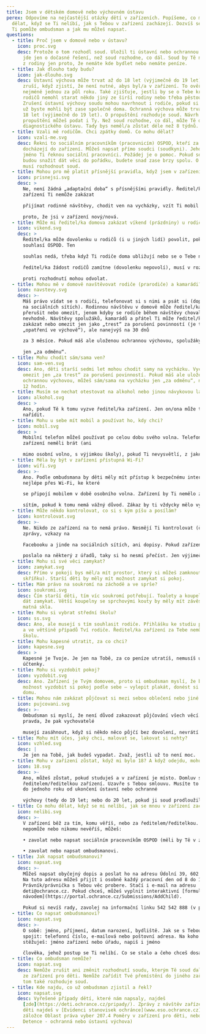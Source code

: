 ```yaml
---
title: Jsem v dětském domově nebo výchovném ústavu
perex: Odpovíme na nejčastější otázky dětí v zařízeních. Popíšeme, co můžeš
  dělat, když se Ti nelíbí, jak s Tebou v zařízení zacházejí. Dozvíš se, s čím
  Ti pomůže ombudsman a jak mu můžeš napsat.
questions:
  - title: Proč jsem v domově nebo v ústavu?
    icon: proc.svg
    desc: Protože o tom rozhodl soud. Uložil ti ústavní nebo ochrannou výchovu nebo
      jde jen o dočasné řešení, než soud rozhodne, co dál. Soud by Tě neměl vzít
      z rodiny jen proto, že nemáte kde bydlet nebo nemáte peníze.
  - title: Jak dlouho tady budu?
    icon: jak-dlouho.svg
    desc: Ústavní výchova může trvat až do 18 let (výjimečně do 19 let). Soud ji ale
      zruší, když zjistí, že není nutné, abys byl/a v zařízení. To ověřuje
      nejméně jednou za půl roku. Také zjišťuje, jestli by se o Tebe kromě
      rodičů nemohl starat někdo jiný ze širší rodiny nebo třeba pěstouni.
      Zrušení ústavní výchovy soudu mohou navrhnout i rodiče, pokud si myslí, že
      už byste mohli být zase společně doma. Ochranná výchova může trvat až do
      18 let (výjimečně do 19 let). O propuštění rozhoduje soud. Návrh na
      propuštění můžeš podat i Ty. Než soud rozhodne, co dál, může Tě dát i do
      diagnostického ústavu. Tady bys neměl/a zůstat déle než 8 týdnů.
  - title: Vzali mě rodičům. Chci zpátky domů. Co mohu dělat?
    icon: vzali-me.svg
    desc: Řekni to sociálním pracovníkům (pracovnicím) OSPOD, kteří za Tebou
      docházejí do zařízení. Můžeš napsat přímo soudci (soudkyni). Jeho (její)
      jméno Ti řeknou sociální pracovníci. Požádej je o pomoc. Pokud se i rodiče
      budou snažit dát věci do pořádku, budete snad zase brzy spolu. O tom ale
      musí rozhodnout soud.
  - title: Mohou pro mě platit přísnější pravidla, když jsem v zařízení nový/nová?
    icon: prisnejsi.svg
    desc: >
      Ne, není žádná „adaptační doba“ s přísnějšími pravidly. Ředitel/ka
      zařízení Ti nemůže zakázat 

      přijímat rodinné návštěvy, chodit ven na vycházky, vzít Ti mobil nebo Tě nepustit na internet, jen 

      proto, že jsi v zařízení nový/nová.
  - title: Může mi ředitel/ka domova zakázat víkend (prázdniny) u rodičů?
    icon: vikend.svg
    desc: >
      Ředitel/ka může dovolenku u rodičů (i u jiných lidí) povolit, pokud s tím
      souhlasí OSPOD. Ten 

      souhlas nedá, třeba když Ti rodiče doma ubližují nebo se o Tebe nedokážou postarat. Pokud 

      ředitel/ka žádost rodičů zamítne (dovolenku nepovolí), musí v rozhodnutí vysvětlit, proč. Rodiče se 

      proti rozhodnutí mohou odvolat.
  - title: Mohou mě v domově navštěvovat rodiče (prarodiče) a kamarádi?
    icon: navstevy.svg
    desc: >-
      Máš právo vídat se s rodiči, telefonovat si s nimi a psát si (dopisy, SMS,
      na sociálních sítích). Rodinnou návštěvu v domově může ředitel/ka zakázat,
      přerušit nebo omezit, jenom kdyby se rodiče během návštěvy chovali
      nevhodně. Návštěvy spolužáků, kamarádů a přátel Ti může ředitel/ka domova
      zakázat nebo omezit jen jako „trest“ za porušení povinností (je to
      „opatření ve výchově“), ale nanejvýš na 30 dnů

      za 3 měsíce. Pokud máš ale uloženou ochrannou výchovou, spolužáky, kamarády a přátele můžeš vidět 

      jen „za odměnu“.
  - title: Mohu chodit sám/sama ven?
    icon: sam-ven.svg
    desc: Ano, děti starší sedmi let mohou chodit samy na vycházku. Vycházky se dají
      omezit jen „za trest“ za porušení povinností. Pokud máš ale uloženou
      ochrannou výchovou, můžeš sám/sama na vycházku jen „za odměnu“, nejdéle na
      12 hodin.
  - title: Musím se nechat otestovat na alkohol nebo jinou návykovou látku?
    icon: alkohol.svg
    desc: >
      Ano, pokud Tě k tomu vyzve ředitel/ka zařízení. Jen on/ona může testování
      nařídit.
  - title: Mohu u sebe mít mobil a používat ho, kdy chci?
    icon: mobil.svg
    desc: >
      Mobilní telefon můžeš používat po celou dobu svého volna. Telefon by Ti v
      zařízení neměli brát (ani 

      mimo osobní volno, s výjimkou školy), pokud Ti nevysvětlí, z jakého vážného důvodu to dělají.
  - title: Měla by být v zařízení přístupná Wi-Fi?
    icon: wifi.svg
    desc: >-
      Ano. Podle ombudsmana by děti měly mít přístup k bezpečnému internetu,
      nejlépe přes Wi-Fi, ke které 

      se připojí mobilem v době osobního volna. Zařízení by Ti nemělo zakazovat přístup k sociálním 

      sítím, pokud k tomu nemá vážný důvod. Zákaz by ti vždycky mělo vysvětlit.
  - title: Může někdo kontrolovat, co si s kým píšu a posílám?
    icon: kontrolovat.svg
    desc: >-
      Ne. Nikdo ze zařízení na to nemá právo. Nesmějí Ti kontrolovat (číst) SMS,
      zprávy, vzkazy na 

      Facebooku a jinde na sociálních sítích, ani dopisy. Pokud zařízení požádáš, aby Tvůj dopis 

      poslalo na některý z úřadů, taky si ho nesmí přečíst. Jen výjimečně, když budeš otevírat podezřelý balík nebo dopis, může u toho být ředitel/ka zařízení.
  - title: Mohu si své věci zamykat?
    icon: zamykat.svg
    desc: Přímo v pokoji bys měl/a mít prostor, který si můžeš zamknout (stolek,
      skříňku). Starší děti by měly mít možnost zamykat si pokoj.
  - title: Mám právo na soukromí na záchodě a ve sprše?
    icon: soukromi.svg
    desc: Čím starší děti, tím víc soukromí potřebují. Toalety a koupelny by se měly
      dát zamykat. Větší koupelny se sprchovými kouty by měly mít závěsy nebo
      matná skla.
  - title: Mohu si vybrat střední školu?
    icon: ss.svg
    desc: Ano, ale musejí s tím souhlasit rodiče. Přihlášku ke studiu podepisuješ Ty
      a ve většině případů Tví rodiče. Ředitel/ka zařízení za Tebe nemůže vybrat
      školu.
  - title: Mohu kapesné utratit, za co chci?
    icon: kapesne.svg
    desc: >
      Kapesné je Tvoje. Je jen na Tobě, za co peníze utratíš, nemusíš ukazovat
      účtenky.
  - title: Mohu si vyzdobit pokoj?
    icon: vyzdobit.svg
    desc: Ano. Zařízení je Tvým domovem, proto si ombudsman myslí, že bys měl/a mít
      možnost vyzdobit si pokoj podle sebe – vylepit plakát, donést si věci z
      domu.
  - title: Mohou nám zakázat půjčovat si mezi sebou oblečení nebo jiné věci?
    icon: pujcovani.svg
    desc: >-
      Ombudsman si myslí, že není důvod zakazovat půjčování všech věcí. Je ale
      pravda, že pak vychovatelé 

      musejí zasáhnout, když si někdo něco půjčí bez dovolení, nevrátí to, nebo zničí, případně když někdo někoho nutí půjčit věc, přestože ji půjčit nechce (při šikaně).
  - title: Mohu mít účes, jaký chci, malovat se, lakovat si nehty?
    icon: vzhled.svg
    desc: |
      Je jen na Tobě, jak budeš vypadat. Zvaž, jestli už to není moc.
  - title: Mohu v zařízení zůstat, když mi bylo 18? A když odejdu, mohu se vrátit?
    icon: 18.svg
    desc: >-
      Ano, můžeš zůstat, pokud studuješ a v zařízení je místo. Domluv se s
      ředitelem/ředitelkou zařízení. Uzavře s Tebou smlouvu. Musíte to stihnout
      do jednoho roku od ukončení ústavní nebo ochranné 

      výchovy (tedy do 19 let; nebo do 20 let, pokud ji soud prodloužil). Když po osmnácti odejdeš, můžeš se vrátit, podmínky jsou stejné, jako když chceš zůstat.
  - title: Co mohu dělat, když se mi nelíbí, jak se mnou v zařízení zacházejí?
    icon: nelibi.svg
    desc: >-
      V zařízení běž za tím, komu věříš, nebo za ředitelem/ředitelkou. Když to
      nepomůže nebo nikomu nevěříš, můžeš:

      • zavolat nebo napsat sociálním pracovníkům OSPOD (měli by Tě v zařízení pravidelně navštěvovat) nebo

      • zavolat nebo napsat ombudsmanovi.
  - title: Jak napsat ombudsmanovi?
    icon: napsat.svg
    desc: >-
      Můžeš napsat obyčejný dopis a poslat ho na adresu Údolní 39, 602 00 Brno.
      Na tuto adresu můžeš přijít i osobně každý pracovní den od 8 do 16 hodin.
      Právník/právnička s Tebou věc probere. Stačí i e-mail na adresu
      deti@ochrance.cz. Pokud chceš, můžeš vyplnit interaktivní [formulář s
      návodem](https://portal.ochrance.cz/Submissions/AddChild).

      Pokud si nevíš rady, zavolej na informační linku 542 542 888 (v pracovní dny od 8 do 16 hodin).
  - title: Co napsat ombudsmanovi?
    icon: napsat.svg
    desc: >-
      O sobě: jméno, příjmení, datum narození, bydliště. Jak se s Tebou můžeme
      spojit: telefonní číslo, e-mailová nebo poštovní adresa. Na koho si
      stěžuješ: jméno zařízení nebo úřadu, napiš i jméno

      člověka, jehož postup se Ti nelíbí. Co se stalo a čeho chceš dosáhnout. Přeješ si, aby ombudsman nikomu neprozradil, že jsi mu napsal/a? Napiš nám to. Tvůj případ dostane na starost některý náš právník/právnička. Kdyby ještě potřebovali něco vědět, napíší Ti nebo zavolají.
  - title: Co ombudsman nemůže?
    icon: napsat.svg
    desc: Nemůže zrušit ani změnit rozhodnutí soudu, kterým Tě soud dal do některého
      ze zařízení pro děti. Nemůže zařídit Tvé přemístění do jiného zařízení. O
      tom také rozhoduje soud.
  - title: Kde najdu, co už ombudsman zjistil a řekl?
    icon: napsat.svg
    desc: Vyřešené případy dětí, které nám napsaly, najdeš
      [zde](https://deti.ochrance.cz/pripady/). Zprávy z návštěv zařízení pro
      děti najdeš v [Evidenci stanovisek ochránce](www.eso.ochrance.cz) (v
      záložce Oblast práva vyber 207.4 Poměry v zařízení pro děti, nebo 803
      Detence - ochranná nebo ústavní výchova)
---
```

